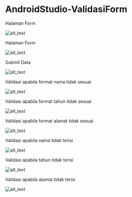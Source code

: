 # AndroidStudio-ValidasiForm

Halaman Form

![alt_text](https://github.com/maharani26/AndroidStudio-ValidasiForm/blob/master/1.jpeg)

Halaman Form

![alt_text](https://github.com/maharani26/AndroidStudio-ValidasiForm/blob/master/1.jpeg)


Submit Data

![alt_text](https://github.com/maharani26/AndroidStudio-ValidasiForm/blob/master/2.jpeg)


Validasi apabila format nama tidak sesuai

![alt_text](https://github.com/maharani26/AndroidStudio-ValidasiForm/blob/master/3.jpeg)


Validasi apabila format tahun tidak sesuai

![alt_text](https://github.com/maharani26/AndroidStudio-ValidasiForm/blob/master/4.jpeg)


Validasi apabila format alamat tidak sesuai

![alt_text](https://github.com/maharani26/AndroidStudio-ValidasiForm/blob/master/5.jpeg)


Validasi apabila nama tidak terisi

![alt_text](https://github.com/maharani26/AndroidStudio-ValidasiForm/blob/master/6.jpeg)


Validasi apabila tahun tidak terisi

![alt_text](https://github.com/maharani26/AndroidStudio-ValidasiForm/blob/master/7.jpeg)


Validasi apabila alamat tidak terisi

![alt_text](https://github.com/maharani26/AndroidStudio-ValidasiForm/blob/master/8.jpeg)
